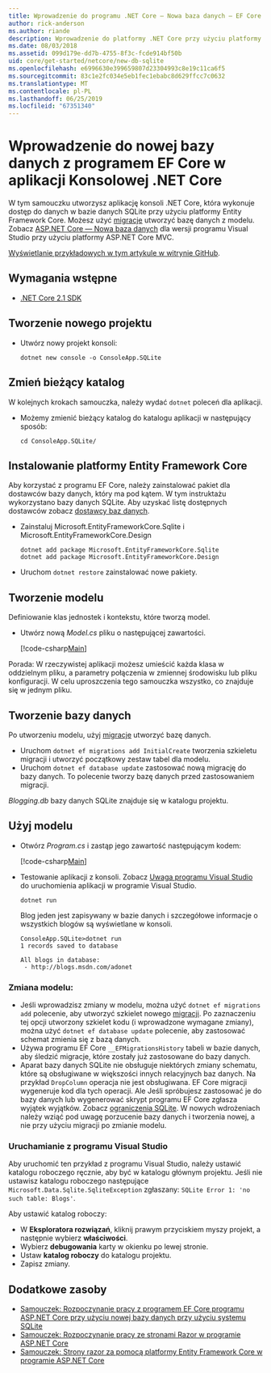 ```yaml
---
title: Wprowadzenie do programu .NET Core — Nowa baza danych — EF Core
author: rick-anderson
ms.author: riande
description: Wprowadzenie do platformy .NET Core przy użyciu platformy Entity Framework Core
ms.date: 08/03/2018
ms.assetid: 099d179e-dd7b-4755-8f3c-fcde914bf50b
uid: core/get-started/netcore/new-db-sqlite
ms.openlocfilehash: e6996630e399659807d23304993c8e19c11ca6f5
ms.sourcegitcommit: 83c1e2fc034e5eb1fec1ebabc8d629ffcc7c0632
ms.translationtype: MT
ms.contentlocale: pl-PL
ms.lasthandoff: 06/25/2019
ms.locfileid: "67351340"
---
```

# <a name="getting-started-with-ef-core-on-net-core-console-app-with-a-new-database"></a>Wprowadzenie do nowej bazy danych z programem EF Core w aplikacji Konsolowej .NET Core

W tym samouczku utworzysz aplikację konsoli .NET Core, która wykonuje dostęp do danych w bazie danych SQLite przy użyciu platformy Entity Framework Core. Możesz użyć [migracje](xref:core/managing-schemas/migrations/index) utworzyć bazę danych z modelu. Zobacz [ASP.NET Core — Nowa baza danych](xref:core/get-started/aspnetcore/new-db) dla wersji programu Visual Studio przy użyciu platformy ASP.NET Core MVC.

[Wyświetlanie przykładowych w tym artykule w witrynie GitHub](https://github.com/aspnet/EntityFramework.Docs/tree/master/samples/core/GetStarted/NetCore/ConsoleApp.SQLite).

## <a name="prerequisites"></a>Wymagania wstępne

* [.NET Core 2.1 SDK](https://www.microsoft.com/net/core)

## <a name="create-a-new-project"></a>Tworzenie nowego projektu

* Utwórz nowy projekt konsoli:

  ``` Console
  dotnet new console -o ConsoleApp.SQLite
  ```
## <a name="change-the-current-directory"></a>Zmień bieżący katalog

W kolejnych krokach samouczka, należy wydać `dotnet` poleceń dla aplikacji.

* Możemy zmienić bieżący katalog do katalogu aplikacji w następujący sposób:

  ``` Console
  cd ConsoleApp.SQLite/
  ```
## <a name="install-entity-framework-core"></a>Instalowanie platformy Entity Framework Core

Aby korzystać z programu EF Core, należy zainstalować pakiet dla dostawców bazy danych, który ma pod kątem. W tym instruktażu wykorzystano bazy danych SQLite. Aby uzyskać listę dostępnych dostawców zobacz [dostawcy baz danych](../../providers/index.md).

* Zainstaluj Microsoft.EntityFrameworkCore.Sqlite i Microsoft.EntityFrameworkCore.Design

  ```Console
  dotnet add package Microsoft.EntityFrameworkCore.Sqlite
  dotnet add package Microsoft.EntityFrameworkCore.Design
  ```

* Uruchom `dotnet restore` zainstalować nowe pakiety.

## <a name="create-the-model"></a>Tworzenie modelu

Definiowanie klas jednostek i kontekstu, które tworzą model.

* Utwórz nową *Model.cs* pliku o następującej zawartości.

  [!code-csharp[Main](../../../../samples/core/GetStarted/NetCore/ConsoleApp.SQLite/Model.cs)]

Porada: W rzeczywistej aplikacji możesz umieścić każda klasa w oddzielnym pliku, a parametry połączenia w zmiennej środowisku lub pliku konfiguracji. W celu uproszczenia tego samouczka wszystko, co znajduje się w jednym pliku.

## <a name="create-the-database"></a>Tworzenie bazy danych

Po utworzeniu modelu, użyj [migracje](xref:core/managing-schemas/migrations/index) utworzyć bazę danych.

* Uruchom `dotnet ef migrations add InitialCreate` tworzenia szkieletu migracji i utworzyć początkowy zestaw tabel dla modelu.
* Uruchom `dotnet ef database update` zastosować nową migrację do bazy danych. To polecenie tworzy bazę danych przed zastosowaniem migracji.

*Blogging.db* bazy danych SQLite znajduje się w katalogu projektu.

## <a name="use-the-model"></a>Użyj modelu

* Otwórz *Program.cs* i zastąp jego zawartość następującym kodem:

  [!code-csharp[Main](../../../../samples/core/GetStarted/NetCore/ConsoleApp.SQLite/Program.cs)]

* Testowanie aplikacji z konsoli. Zobacz [Uwaga programu Visual Studio](#vs) do uruchomienia aplikacji w programie Visual Studio.

  `dotnet run`

  Blog jeden jest zapisywany w bazie danych i szczegółowe informacje o wszystkich blogów są wyświetlane w konsoli.

  ```Console
  ConsoleApp.SQLite>dotnet run
  1 records saved to database

  All blogs in database:
   - http://blogs.msdn.com/adonet
  ```

### <a name="changing-the-model"></a>Zmiana modelu:

- Jeśli wprowadzisz zmiany w modelu, można użyć `dotnet ef migrations add` polecenie, aby utworzyć szkielet nowego [migracji](xref:core/managing-schemas/migrations/index). Po zaznaczeniu tej opcji utworzony szkielet kodu (i wprowadzone wymagane zmiany), można użyć `dotnet ef database update` polecenie, aby zastosować schemat zmienia się z bazą danych.
- Używa programu EF Core `__EFMigrationsHistory` tabeli w bazie danych, aby śledzić migracje, które zostały już zastosowane do bazy danych.
- Aparat bazy danych SQLite nie obsługuje niektórych zmiany schematu, które są obsługiwane w większości innych relacyjnych baz danych. Na przykład `DropColumn` operacja nie jest obsługiwana. EF Core migracji wygeneruje kod dla tych operacji. Ale Jeśli spróbujesz zastosować je do bazy danych lub wygenerować skrypt programu EF Core zgłasza wyjątek wyjątków. Zobacz [ograniczenia SQLite](../../providers/sqlite/limitations.md). W nowych wdrożeniach należy wziąć pod uwagę porzucenie bazy danych i tworzenia nowej, a nie przy użyciu migracji po zmianie modelu.

<a name="vs"></a>
### <a name="run-from-visual-studio"></a>Uruchamianie z programu Visual Studio

Aby uruchomić ten przykład z programu Visual Studio, należy ustawić katalogu roboczego ręcznie, aby być w katalogu głównym projektu. Jeśli nie ustawisz katalogu roboczego następujące `Microsoft.Data.Sqlite.SqliteException` zgłaszany: `SQLite Error 1: 'no such table: Blogs'`.

Aby ustawić katalog roboczy:

* W **Eksploratora rozwiązań**, kliknij prawym przyciskiem myszy projekt, a następnie wybierz **właściwości**.
* Wybierz **debugowania** karty w okienku po lewej stronie.
* Ustaw **katalog roboczy** do katalogu projektu.
* Zapisz zmiany.

## <a name="additional-resources"></a>Dodatkowe zasoby

* [Samouczek: Rozpoczynanie pracy z programem EF Core programu ASP.NET Core przy użyciu nowej bazy danych przy użyciu systemu SQLite](xref:core/get-started/aspnetcore/new-db)
* [Samouczek: Rozpoczynanie pracy ze stronami Razor w programie ASP.NET Core](https://docs.microsoft.com/aspnet/core/tutorials/razor-pages/razor-pages-start)
* [Samouczek: Strony razor za pomocą platformy Entity Framework Core w programie ASP.NET Core](https://docs.microsoft.com/aspnet/core/data/ef-rp/intro)
